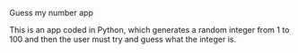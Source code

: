 Guess my number app

This is an app coded in Python, which generates a random integer from 1 to 100 and then the user must try and guess what the integer is. 
